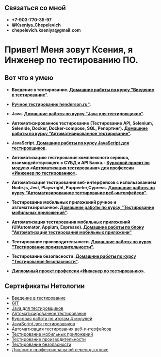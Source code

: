 ## Связаться со мной
* __+7-903-770-35-97__
* __@Kseniya_Chepelevich__
* __chepelevich.kseniya@gmail.com__

# Привет! Меня зовут Ксения, я Инженер по тестированию ПО.

## Вот что я умею
* __Введение в тестирование. [Домашние работы по курсу "Введение в тестирование"](https://docs.google.com/spreadsheets/d/1HsmOOkTPuGNssnu1JD4DQ98-QDzl_JP6cHaYZ4TpPBw/edit?usp=sharing).__ 

  
* __[Ручное тестирование henderson.ru"](https://docs.google.com/document/d/1pOtzILhWQmmu8U28rY-2aazheYXkDWrpZtsamq9uwgk/edit?usp=sharing).__
* __Java. [Домашние работы по курсу "Java для тестировщиков"](https://github.com/KseniyaChepelevich/Chepelevich-Kseniya/blob/main/Java_Tester_Homework.md).__
  
* __Автоматизированное тестирование (Тестирование API, Selenium, Selenide, Docker, Docker-compose, SQL, Репортинг). [Домашние работы по курсу "Автоматизированное тестирование"](https://github.com/KseniyaChepelevich/Chepelevich-Kseniya/blob/main/Homework_for_the_course_Automated_Testing.md).__

 
* __JavaScript. [Домашние работы по курсу JavaScript для тестировщиков](https://github.com/KseniyaChepelevich/bjs-2-homeworks.git).__

* __Автоматизацию тестирования комплексного сервиса, взаимодействующего с СУБД и API Банка.- [Курсовой проект по модулю «Автоматизация тестирования» для профессии «Инженер по тестированию»](https://github.com/KseniyaChepelevich/course_project.git).__


* __Автоматизация тестирования веб-интерфейсов с использованием Node.js, Jest, Playwright, Puppeeter,Cypress. [Домашние работы по курсу "Автоматизированное тестирование веб-интерфейсов"](https://github.com/KseniyaChepelevich/Chepelevich-Kseniya/blob/main/Homework%20for%20the%20course%20Automated%20Testing_of_Web_Interfaces.md).__

 
* __Тестирование мобильных приложений ручное и автоматизированное. [Домашние работы по курсу "Тестирование мобильных приложений"](https://github.com/KseniyaChepelevich/Chepelevich-Kseniya/blob/main/Homework_for_the_mobile_app_testing_course.md).__

 
* __Автоматизация тестирования мобильных приложений (UIAutomator, Appium, Espresso). [Домашние работы по блоку "Автоматизация тестирования мобильных приложени"](https://github.com/KseniyaChepelevich/Chepelevich-Kseniya/blob/main/Homework_on_the_bloc_Automation_of_testing_of_mobile_applications.md)__ 

  
* __Тестирование производительности. [Домашние работы по курсу "Тестирование производительности"](https://github.com/KseniyaChepelevich/Chepelevich-Kseniya/blob/main/Homework_for_the_Performance_Testing_course.md).__ 

 
* __Тестирование безопасности. [Домашние работы по курсу "Тестирование безопасности"](https://github.com/KseniyaChepelevich/Chepelevich-Kseniya/blob/main/Homework_for_Security_Testing.md).__ 

* __[Дипломный проект профессии «Инженер по тестированию»](https://github.com/KseniyaChepelevich/diplom/tree/testing).__
 


## Сертификаты Нетологии

* [Введение в тестирование](https://github.com/KseniyaChepelevich/Chepelevich-Kseniya/blob/main/introduction_to_testing.pdf)
* [GIT](https://github.com/KseniyaChepelevich/Chepelevich-Kseniya/blob/main/git.pdf)
* [Java для тестировщиков](https://github.com/KseniyaChepelevich/Chepelevich-Kseniya/blob/main/java_for_testers.pdf)
* [Автоматизированное тестирование](https://github.com/KseniyaChepelevich/Chepelevich-Kseniya/blob/main/automated_testing.pdf)
* [Курсовая работа по итогам 4 модулей](https://github.com/KseniyaChepelevich/Chepelevich-Kseniya/blob/main/course_work.pdf)
* [JavaScript для тестировщиков](https://github.com/KseniyaChepelevich/Chepelevich-Kseniya/blob/main/javascript_for_testers.pdf)
* [Автоматизация тестирования веб-интерфейсов](https://github.com/KseniyaChepelevich/Chepelevich-Kseniya/blob/main/web_interface_testing_automation.pdf)
* [Тестирование мобильных приложений](https://github.com/KseniyaChepelevich/Chepelevich-Kseniya/blob/main/mobile_app_testing.pdf)
* [Тестирование производительности](https://github.com/KseniyaChepelevich/Chepelevich-Kseniya/blob/main/performance_testing.pdf)
* [Тестирование безопасности](https://github.com/KseniyaChepelevich/Chepelevich-Kseniya/blob/main/security_testing.pdf)
* [Диплом о профессиональной переподготовке](https://github.com/KseniyaChepelevich/KseniyaChepelevich/blob/main/Diploma.pdf)
